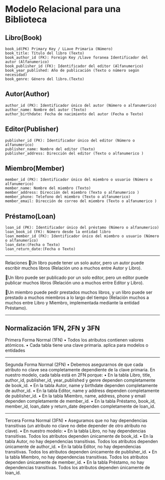 # Modelo Relacional para una Biblioteca

## Libro(Book)
	book_id(PK) Primary Key / LLave Primaria (Número)
    book_title: Título del libro (Texto)
    book_author_id (FK): Foreign Key /Llave foranea Identificador del autor (Alfanumerico)
    book_publisher_id (FK): Identificador del editor (Alfanumerico)
    book_year_published: Año de publicación (Texto o número según necesidad)
    book_genre: Género del libro.(Texto)

## Autor(Author)
    author_id (PK): Identificador único del autor (Número o alfanumerico)
    author_name: Nombre del autor (Texto)
    author_birthdate: Fecha de nacimiento del autor (Fecha o Texto)

## Editor(Publisher)
    publisher_id (PK): Identificador único del editor (Número o alfanumerico)
    publisher_name: Nombre del editor (Texto)
    publisher_address: Dirección del editor (Texto o alfanumerico )

## Miembro(Member)
    member_id (PK): Identificador único del miembro o usuario (Número o alfanumerico)
    member_name: Nombre del miembro (Texto)
    member_address: Dirección del miembro (Texto o alfanumerico )
    member_phone: Telefono del miembro (Texto o alfanumerico)
    member_email: Dirección de correo del miembro (Texto o alfanumerico )

## Préstamo(Loan)
    loan_id (PK): Identificador único del préstamo (Número o alfanumerico)
    loan_book_id (FK): Número desde la entidad libro
    loan_member_id (FK): Identificador único del miembro o usuario (Número o alfanumerico)
    loan_date:(Fecha o Texto)
    loan_return_date:(Fecha o Texto)


___________________________________________________________________________________
Relaciones
 🧷Un libro puede tener un solo autor, pero un autor puede escribir muchos libros (Relación uno a muchos entre Autor y Libro).

 🧷Un libro puede ser publicado por un solo editor, pero un editor puede publicar muchos libros (Relación uno a muchos entre Editor y Libro).

 🧷Un miembro puede pedir prestados muchos libros, y un libro puede ser prestado a muchos miembros a lo largo del tiempo (Relación muchos a muchos entre Libro y Miembro, implementada mediante la entidad Préstamo).

 ______________________________________________________________________________________
 ## Normalización 1FN, 2FN y 3FN

 Primera Forma Normal (1FN)
•	Todos los atributos contienen valores atómicos.
•	Cada tabla tiene una clave primaria. aplica para modelos o entidades

-------------------------------------
Segunda Forma Normal (2FN)
•	Debemos asegurarnos de que cada atributo no clave sea completamente dependiente de la clave primaria. En nuestro modelo, cada tabla está en 2FN porque:
•	En la tabla Libro, title, author_id, publisher_id, year_published y genre dependen completamente de book_id.
•	En la tabla Autor, name y birthdate dependen completamente de author_id.
•	En la tabla Editor, name y address dependen completamente de publisher_id.
•	En la tabla Miembro, name, address, phone y email dependen completamente de member_id.
•	En la tabla Préstamo, book_id, member_id, loan_date y return_date dependen completamente de loan_id.

-------------------------------------
Tercera Forma Normal (3FN)
•	Aseguramos que no hay dependencias transitivas (un atributo no clave no debe depender de otro atributo no clave).
•	En nuestro modelo:
•	En la tabla Libro, no hay dependencias transitivas. Todos los atributos dependen únicamente de book_id.
•	En la tabla Autor, no hay dependencias transitivas. Todos los atributos dependen únicamente de author_id.
•	En la tabla Editor, no hay dependencias transitivas. Todos los atributos dependen únicamente de publisher_id.
•	En la tabla Miembro, no hay dependencias transitivas. Todos los atributos dependen únicamente de member_id.
•	En la tabla Préstamo, no hay dependencias transitivas. Todos los atributos dependen únicamente de loan_id.





